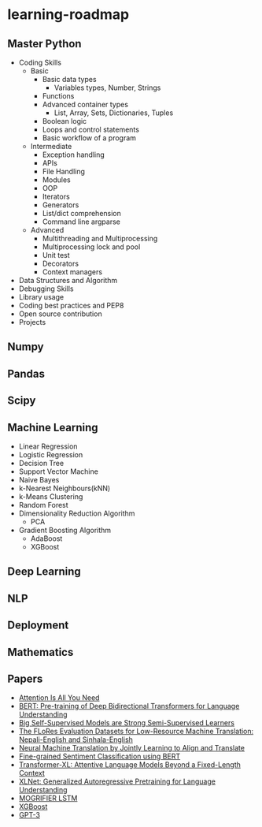 # learning-roadmap

## Master Python
- Coding Skills
  - Basic
    - Basic data types
      - Variables types, Number, Strings
    - Functions
    - Advanced container types
      - List, Array, Sets, Dictionaries, Tuples
    - Boolean logic
    - Loops and control statements
    - Basic workflow of a program
  - Intermediate
    - Exception handling
    - APIs
    - File Handling
    - Modules 
    - OOP
    - Iterators
    - Generators
    - List/dict comprehension
    - Command line argparse
  - Advanced
    - Multithreading and Multiprocessing
    - Multiprocessing lock and pool
    - Unit test
    - Decorators
    - Context managers
- Data Structures and Algorithm 
- Debugging Skills
- Library usage
- Coding best practices and PEP8
- Open source contribution
- Projects

## Numpy

## Pandas

## Scipy

## Machine Learning
 - Linear Regression 
 - Logistic Regression
 - Decision Tree
 - Support Vector Machine
 - Naive Bayes
 - k-Nearest Neighbours(kNN)
 - k-Means Clustering
 - Random Forest
 - Dimensionality Reduction Algorithm
   - PCA
 - Gradient Boosting Algorithm
   - AdaBoost
   - XGBoost  


## Deep Learning

## NLP

## Deployment

## Mathematics

## Papers

- [Attention Is All You Need](https://arxiv.org/abs/1706.03762)
- [BERT: Pre-training of Deep Bidirectional Transformers for
Language Understanding](https://arxiv.org/abs/1810.04805)
- [Big Self-Supervised Models are
Strong Semi-Supervised Learners](https://arxiv.org/abs/2006.10029)
- [The FLoRes Evaluation Datasets for Low-Resource Machine Translation: Nepali-English and Sinhala-English](https://arxiv.org/abs/1902.01382)
- [Neural Machine Translation by Jointly Learning to Align and Translate](https://arxiv.org/abs/1409.0473)
- [Fine-grained Sentiment Classification using BERT](https://arxiv.org/abs/1910.03474)
- [Transformer-XL: Attentive Language Models Beyond a Fixed-Length Context](https://arxiv.org/abs/1901.02860)
- [XLNet: Generalized Autoregressive Pretraining for Language Understanding](https://arxiv.org/abs/1906.08237)
- [MOGRIFIER LSTM](https://openreview.net/pdf?id=SJe5P6EYvS)
- [XGBoost](https://arxiv.org/abs/1603.02754#)
- [GPT-3](https://arxiv.org/pdf/2005.14165v4.pdf)

